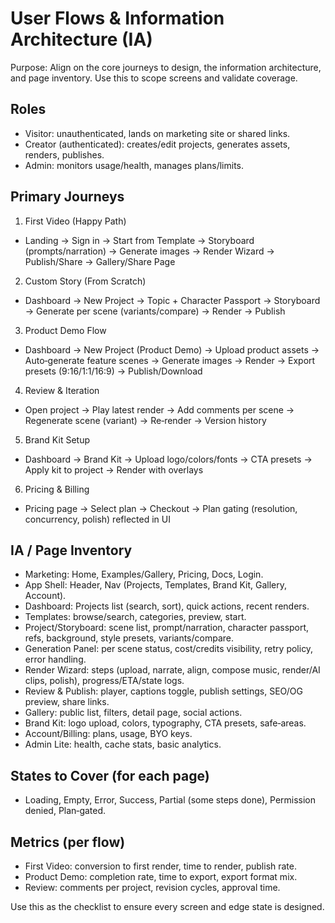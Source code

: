 # User Flows & Information Architecture (IA)

Purpose: Align on the core journeys to design, the information architecture, and page inventory. Use this to scope screens and validate coverage.

## Roles
- Visitor: unauthenticated, lands on marketing site or shared links.
- Creator (authenticated): creates/edit projects, generates assets, renders, publishes.
- Admin: monitors usage/health, manages plans/limits.

## Primary Journeys
1) First Video (Happy Path)
- Landing → Sign in → Start from Template → Storyboard (prompts/narration) → Generate images → Render Wizard → Publish/Share → Gallery/Share Page

2) Custom Story (From Scratch)
- Dashboard → New Project → Topic + Character Passport → Storyboard → Generate per scene (variants/compare) → Render → Publish

3) Product Demo Flow
- Dashboard → New Project (Product Demo) → Upload product assets → Auto‑generate feature scenes → Generate images → Render → Export presets (9:16/1:1/16:9) → Publish/Download

4) Review & Iteration
- Open project → Play latest render → Add comments per scene → Regenerate scene (variant) → Re‑render → Version history

5) Brand Kit Setup
- Dashboard → Brand Kit → Upload logo/colors/fonts → CTA presets → Apply kit to project → Render with overlays

6) Pricing & Billing
- Pricing page → Select plan → Checkout → Plan gating (resolution, concurrency, polish) reflected in UI

## IA / Page Inventory
- Marketing: Home, Examples/Gallery, Pricing, Docs, Login.
- App Shell: Header, Nav (Projects, Templates, Brand Kit, Gallery, Account).
- Dashboard: Projects list (search, sort), quick actions, recent renders.
- Templates: browse/search, categories, preview, start.
- Project/Storyboard: scene list, prompt/narration, character passport, refs, background, style presets, variants/compare.
- Generation Panel: per scene status, cost/credits visibility, retry policy, error handling.
- Render Wizard: steps (upload, narrate, align, compose music, render/AI clips, polish), progress/ETA/state logs.
- Review & Publish: player, captions toggle, publish settings, SEO/OG preview, share links.
- Gallery: public list, filters, detail page, social actions.
- Brand Kit: logo upload, colors, typography, CTA presets, safe‑areas.
- Account/Billing: plans, usage, BYO keys.
- Admin Lite: health, cache stats, basic analytics.

## States to Cover (for each page)
- Loading, Empty, Error, Success, Partial (some steps done), Permission denied, Plan‑gated.

## Metrics (per flow)
- First Video: conversion to first render, time to render, publish rate.
- Product Demo: completion rate, time to export, export format mix.
- Review: comments per project, revision cycles, approval time.

Use this as the checklist to ensure every screen and edge state is designed.

